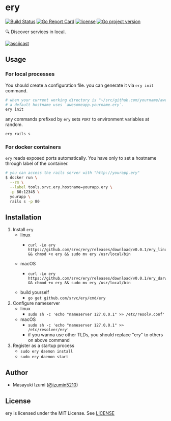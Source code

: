 # ery
[![Build Status](https://travis-ci.com/srvc/ery.svg?branch=master)](https://travis-ci.com/srvc/ery)
[![Go Report Card](https://goreportcard.com/badge/github.com/srvc/ery)](https://goreportcard.com/report/github.com/srvc/ery)
[![license](https://img.shields.io/github/license/srvc/ery.svg)](./LICENSE)
[![Go project version](https://badge.fury.io/go/github.com%2Fsrvc%2Fery.svg)](https://badge.fury.io/go/github.com%2Fsrvc%2Fery)

:mag: Discover services in local.

[![asciicast](https://asciinema.org/a/212433.svg)](https://asciinema.org/a/212433)


## Usage
### For local processes
You should create a configuration file. you can generate it via `ery init` command.

```sh
# when your current working directory is "~/src/github.com/yourname/awesomeapp",
# a default hostname uses `awesomeapp.yourname.ery`.
ery init
```

any commands prefixed by `ery` sets `PORT` to environment variables at random.

```sh
ery rails s
```

### For docker containers
`ery` reads exposed ports automatically. You have only to set a hostname through label of the container.

```sh
# you can access the rails server with "http://yourapp.ery"
$ docker run \
  --rm \
  --label tools.srvc.ery.hostname=yourapp.ery \
  -p 80:12345 \
  yourapp \
  rails s -p 80
```


## Installation
1. Install `ery`
    - linux
        - ```
          curl -Lo ery https://github.com/srvc/ery/releases/download/v0.0.1/ery_linux_amd64 && chmod +x ery && sudo mv ery /usr/local/bin
          ```
    - macOS
        - ```
          curl -Lo ery https://github.com/srvc/ery/releases/download/v0.0.1/ery_darwin_amd64 && chmod +x ery && sudo mv ery /usr/local/bin
          ```
    - build yourself
        - `go get github.com/srvc/ery/cmd/ery`
1. Configure nameserver
    - linux
        - `sudo sh -c 'echo "nameserver 127.0.0.1" >> /etc/resolv.conf'`
    - macOS
        - `sudo sh -c 'echo "nameserver 127.0.0.1" >> /etc/resolver/ery'`
        - if you wanna use other TLDs, you should replace "ery" to others on above command
1. Register as a startup process
    - `sudo ery daemon install`
    - `sudo ery daemon start`


## Author
- Masayuki Izumi ([@izumin5210](https://github.com/izumin5210))


## License
ery is licensed under the MIT License. See [LICENSE](./LICENSE)
